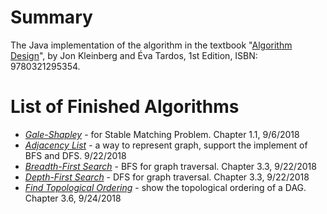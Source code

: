 # Summary
The Java implementation of the algorithm in the textbook  "[Algorithm Design](https://www.amazon.com/Algorithm-Design-Kleinberg-published-Addison-Wesley/dp/B00E31S1LW/ref=sr_1_5?ie=UTF8&qid=1537642967&sr=8-5&keywords=Algorithm+Design)", by Jon Kleinberg and Éva Tardos, 1st Edition, ISBN: 9780321295354.

# List of Finished Algorithms
* *[Gale-Shapley](src/GaleShapleyAlgorithm.java)* - for Stable Matching Problem. Chapter 1.1, 9/6/2018
* *[Adjacency List](src/AdjacencyList.java)* - a way to represent graph, support the implement of BFS and DFS. 9/22/2018
* *[Breadth-First Search](src/BreadthFirstSearch.java)* - BFS for graph traversal. Chapter 3.3, 9/22/2018
* *[Depth-First Search](src/DepthFirstSearch.java)* - DFS for graph traversal. Chapter 3.3, 9/22/2018
* *[Find Topological Ordering](src/FindTopologicalOrdering.java)*  - show the topological ordering of a DAG. Chapter 3.6, 9/24/2018